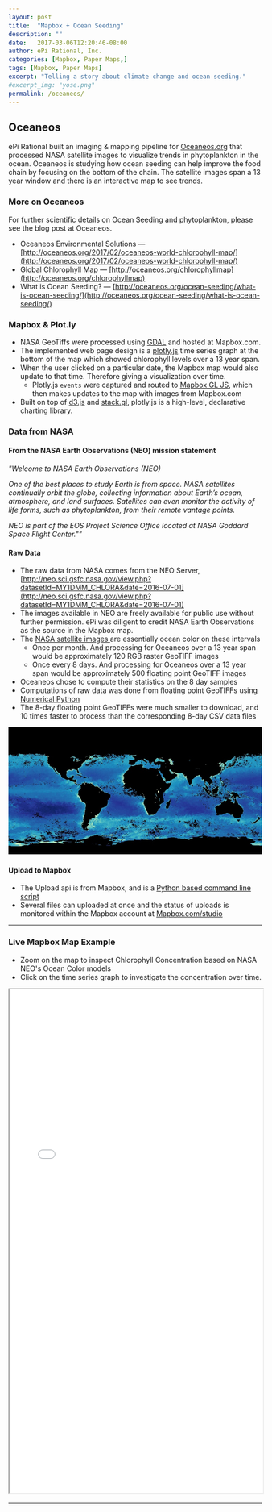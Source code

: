 ```yaml
---
layout: post
title:  "Mapbox + Ocean Seeding"
description: ""
date:   2017-03-06T12:20:46-08:00
author: ePi Rational, Inc.
categories: [Mapbox, Paper Maps,]
tags: [Mapbox, Paper Maps]
excerpt: "Telling a story about climate change and ocean seeding."
#excerpt_img: "yose.png"
permalink: /oceaneos/
---
```


## Oceaneos
ePi Rational built an imaging & mapping pipeline for [Oceaneos.org](http://Oceaneos.org) that processed NASA satellite images to visualize trends in phytoplankton in the ocean.  Oceaneos is studying how ocean seeding can help improve the food chain by focusing on the bottom of the chain.  The satellite images span a 13 year window and there is an interactive map to see trends.

### More on Oceaneos
For further scientific details on Ocean Seeding and phytoplankton, please see the blog post at Oceaneos.

* Oceaneos Environmental Solutions — [http://oceaneos.org/2017/02/oceaneos-world-chlorophyll-map/](http://oceaneos.org/2017/02/oceaneos-world-chlorophyll-map/)
* Global Chlorophyll Map — [http://oceaneos.org/chlorophyllmap](http://oceaneos.org/chlorophyllmap)
* What is Ocean Seeding? — [http://oceaneos.org/ocean-seeding/what-is-ocean-seeding/](http://oceaneos.org/ocean-seeding/what-is-ocean-seeding/)

### Mapbox & Plot.ly
* NASA GeoTiffs were processed using [GDAL](http://gdal.org) and hosted at Mapbox.com.
* The implemented web page design is a [plotly.js](https://plot.ly/javascript/) time series graph at the bottom of the map which showed chlorophyll levels over a 13 year span.
* When the user clicked on a particular date, the Mapbox map would also update to that time.  Therefore giving a visualization over time.
  * Plotly.js `events` were captured and routed to [Mapbox GL JS](https://www.mapbox.com/mapbox-gl-js/api/), which then makes updates to the map with images from Mapbox.com
* Built on top of [d3.js](https://d3js.org/) and [stack.gl](http://stack.gl/), plotly.js is a high-level, declarative charting library.



### Data from NASA

#### From the NASA Earth Observations (NEO) mission statement

*"Welcome to NASA Earth Observations (NEO)*

*One of the best places to study Earth is from space. NASA satellites continually orbit the globe, collecting information about Earth’s ocean, atmosphere, and land surfaces. Satellites can even monitor the activity of life forms, such as phytoplankton, from their remote vantage points.*

*NEO is part of the EOS Project Science Office located at NASA Goddard Space Flight Center.""*

#### Raw Data

* The raw data from NASA comes from the NEO Server, [http://neo.sci.gsfc.nasa.gov/view.php?datasetId=MY1DMM_CHLORA&date=2016-07-01](http://neo.sci.gsfc.nasa.gov/view.php?datasetId=MY1DMM_CHLORA&date=2016-07-01)
* The images available in NEO are freely available for public use without further permission. ePi was diligent to credit NASA Earth Observations as the source in the Mapbox map.
* The [NASA satellite images ](http://neo.sci.gsfc.nasa.gov/blog/2013/12/23/csv-and-floating-point-geotiffs) are essentially ocean color on these intervals
  *  Once per month.  And processing for Oceaneos over a 13 year span would be approximately 120 RGB raster GeoTIFF images
  *  Once every 8 days.  And processing for Oceaneos over a 13 year span would be approximately 500 floating point GeoTIFF images
* Oceaneos chose to compute their statistics on the 8 day samples
* Computations of raw data was done from floating point GeoTIFFs using [Numerical Python](http://www.numpy.org/)
* The 8-day floating point GeoTIFFs were much smaller to download, and 10 times faster to process than the corresponding 8-day CSV data files

![chlorophyll-color.jpg](/assets/img/chlorophyll-color.jpg)


#### Upload to Mapbox

* The Upload api is from Mapbox, and is a [Python based command line script](https://github.com/mapbox/mapbox-cli-py)
* Several files can uploaded at once and the status of uploads is monitored within the Mapbox account at [Mapbox.com/studio](http://Mapbox.com/studio)



-----

### Live Mapbox Map Example

* Zoom on the map to inspect Chlorophyll Concentration based on NASA NEO's Ocean Color models
* Click on the time series graph to investigate the concentration over time.

<iframe width = "100%" height = "1000" src="/mapbox-show-hide-layers.html">
  <p>Your browser does not support iframes.</p>
</iframe>

-----
[1]:      http://oceaneos.org/2017/02/oceaneos-world-chlorophyll-map/

[tsg]:  http://www.timestampgenerator.com
